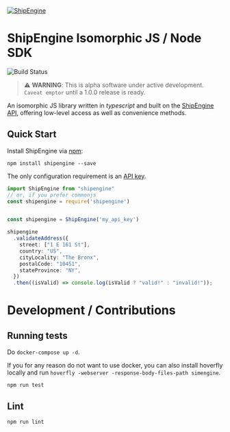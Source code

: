 [![ShipEngine](https://shipengine.github.io/img/shipengine-logo-wide.png)](https://shipengine.com)

# ShipEngine Isomorphic JS / Node SDK

![Build Status](https://github.com/ShipEngine/shipengine-js/workflows/shipengine-js/badge.svg)


> ⚠ **WARNING**: This is alpha software under active development. `Caveat emptor` until a 1.0.0 release is ready.

An isomorphic JS library written in _typescript_ and built on the [ShipEngine API](https://shipengine.com), offering low-level access as well as convenience methods.


## Quick Start

Install ShipEngine via [npm](https://www.npmjs.com/):
```
npm install shipengine --save
```

The only configuration requirement is an [API key](https://www.shipengine.com/docs/auth/#api-keys).
```ts
import ShipEngine from "shipengine"
// or, if you prefer commonjs
const shipengine = require('shipengine')


const shipengine = ShipEngine('my_api_key')

shipengine
  .validateAddress({
    street: ["1 E 161 St"],
    country: "US",
    cityLocality: "The Bronx",
    postalCode: "10451",
    stateProvince: "NY",
  })
  .then((isValid) => console.log(isValid ? "valid!" : "invalid!"));

```

# Development / Contributions
## Running tests
Do `docker-compose up -d`.

If you for any reason do not want to use docker, you can also install hoverfly locally and run `hoverfly -webserver -response-body-files-path simengine`.

```
npm run test
```
## Lint
```
npm run lint
```
